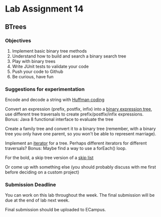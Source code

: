 # Lab Assignment 14
## BTrees

### Objectives 
1. Implement basic binary tree methods
2. Understand how to build and search a binary search tree
3. Play with binary trees
4. Write JUnit tests to validate your code
5. Push your code to Github
6. Be curious, have fun

### Suggestions for experimentation
Encode and decode a string with [Huffman coding](https://en.wikipedia.org/wiki/Huffman_coding)

Convert an expression (prefix, postfix, infix) into a [binary expression tree](https://en.wikipedia.org/wiki/Binary_expression_tree), use different tree traversals to create prefix/postfix/infix expressions. Bonus: Java 8 functional interface to evaluate the tree

Create a family tree and convert it to a binary tree (remember, with a binary tree you only have one parent, so you won't be able to represent marriage).

Implement an [iterator](https://docs.oracle.com/javase/8/docs/api/java/util/Iterator.html) for a tree. Perhaps different iterators for different traversals? Bonus: Maybe find a way to use a forEach() loop.

For the bold, a skip tree version of a [skip list](https://en.wikipedia.org/wiki/Skip_list)

Or come up with something else (you should probably discuss with me first before deciding on a custom project)

### Submission Deadline
You can work on this lab throughout the week. The final submission will be due at the end of lab next week.

Final submission should be uploaded to ECampus.
